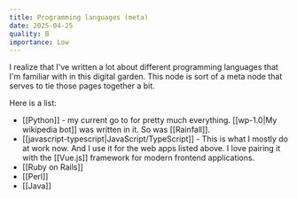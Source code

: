 ```yaml
---
title: Programming languages (meta)
date: 2025-04-25
quality: B
importance: Low
---
```

I realize that I've written a lot about different programming languages that I'm familiar with in this digital garden. This node is sort of a meta node that serves to tie those pages together a bit.

Here is a list:

* [[Python]] - my current go to for pretty much everything. [[wp-1.0|My wikipedia bot]] was written in it. So was [[Rainfall]].
* [[javascript-typescript|JavaScript/TypeScript]] - This is what I mostly do at work now. And I use it for the web apps listed above. I love pairing it with the [[Vue.js]] framework for modern frontend applications.
* [[Ruby on Rails]]
* [[Perl]]
* [[Java]]